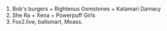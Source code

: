 

1. Bob's burgers + Righteous Gemstones + Katamari Damacy
2. She Ra + Xena + Powerpuff Girls
3. Fox2.live, ballsmart, Moass.